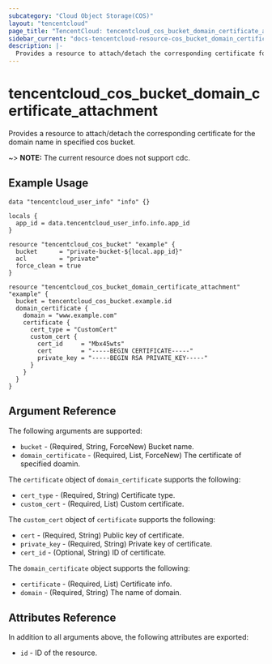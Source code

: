 ```yaml
---
subcategory: "Cloud Object Storage(COS)"
layout: "tencentcloud"
page_title: "TencentCloud: tencentcloud_cos_bucket_domain_certificate_attachment"
sidebar_current: "docs-tencentcloud-resource-cos_bucket_domain_certificate_attachment"
description: |-
  Provides a resource to attach/detach the corresponding certificate for the domain name in specified cos bucket.
---
```


# tencentcloud_cos_bucket_domain_certificate_attachment

Provides a resource to attach/detach the corresponding certificate for the domain name in specified cos bucket.

~> **NOTE:** The current resource does not support cdc.

## Example Usage

```hcl
data "tencentcloud_user_info" "info" {}

locals {
  app_id = data.tencentcloud_user_info.info.app_id
}

resource "tencentcloud_cos_bucket" "example" {
  bucket      = "private-bucket-${local.app_id}"
  acl         = "private"
  force_clean = true
}

resource "tencentcloud_cos_bucket_domain_certificate_attachment" "example" {
  bucket = tencentcloud_cos_bucket.example.id
  domain_certificate {
    domain = "www.example.com"
    certificate {
      cert_type = "CustomCert"
      custom_cert {
        cert_id     = "Mbx45wts"
        cert        = "-----BEGIN CERTIFICATE-----"
        private_key = "-----BEGIN RSA PRIVATE_KEY-----"
      }
    }
  }
}
```

## Argument Reference

The following arguments are supported:

* `bucket` - (Required, String, ForceNew) Bucket name.
* `domain_certificate` - (Required, List, ForceNew) The certificate of specified doamin.

The `certificate` object of `domain_certificate` supports the following:

* `cert_type` - (Required, String) Certificate type.
* `custom_cert` - (Required, List) Custom certificate.

The `custom_cert` object of `certificate` supports the following:

* `cert` - (Required, String) Public key of certificate.
* `private_key` - (Required, String) Private key of certificate.
* `cert_id` - (Optional, String) ID of certificate.

The `domain_certificate` object supports the following:

* `certificate` - (Required, List) Certificate info.
* `domain` - (Required, String) The name of domain.

## Attributes Reference

In addition to all arguments above, the following attributes are exported:

* `id` - ID of the resource.



